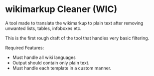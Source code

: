 # wikimarkup Cleaner (WIC)
A tool made to translate the wikimarkup to plain text after removing unwanted lists, tables, infoboxes etc.

This is the first rough draft of the tool that handles very basic filtering.

Required Features:
- Must handle all wiki languages
- Output should contain only plain text.
- Must handle each template in a custom manner.
